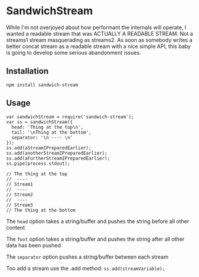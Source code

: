 # SandwichStream

While I'm not overjoyed about how performant the internals will operate, I wanted a readable stream that was ACTUALLY A READABLE STREAM. Not a streams1 stream masquerading as streams2. As soon as somebody writes a better concat stream as a readable stream with a nice simple API, this baby is going to develop some serious abandonment issues.

## Installation

    npm install sandwich-stream

## Usage

    var sandwichStream = require('sandwich-stream');
    var ss = sandwichStream({
      head: 'Thing at the top\n',
      tail: '\nThing at the bottom',
      separator: '\n ---- \n'
    });
    ss.add(aStreamIPreparedEarlier);
    ss.add(anotherStreamIPreparedEarlier);
    ss.add(aFurtherStreamIPreparedEarlier);
    ss.pipe(process.stdout);

    // The thing at the top
    //  ---- 
    // Stream1
    //  ---- 
    // Stream2
    //  ---- 
    // Stream3
    // The thing at the bottom

The `head` option takes a string/buffer and pushes the string before all other content

The `foot` option takes a string/buffer and pushes the string after all other data has been pushed

The `separator` option pushes a string/buffer between each stream

Too add a stream use the .add method: `ss.add(streamVariable);`
